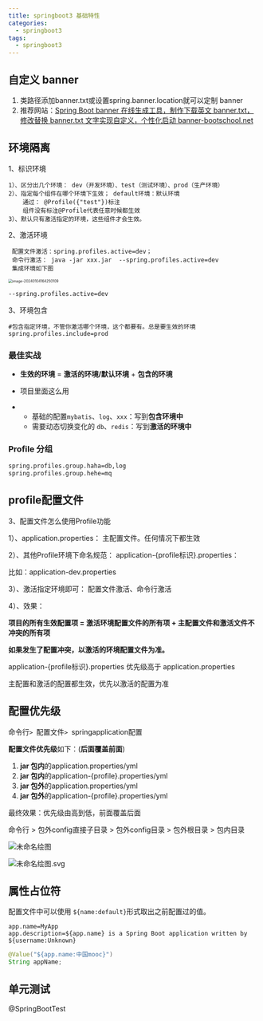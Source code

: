 ```yaml
---
title: springboot3 基础特性
categories:
  - springboot3
tags:
  - springboot3
---
```

<meta name="referrer" content="no-referrer"/>

## 自定义 banner

1. 类路径添加banner.txt或设置spring.banner.location就可以定制 banner
2. 推荐网站：[Spring Boot banner 在线生成工具，制作下载英文 banner.txt，修改替换 banner.txt 文字实现自定义，个性化启动 banner-bootschool.net](https://www.bootschool.net/ascii)

## 环境隔离

1、标识环境

```
1）、区分出几个环境： dev（开发环境）、test（测试环境）、prod（生产环境）
2）、指定每个组件在哪个环境下生效； default环境：默认环境
	通过： @Profile({"test"})标注
	组件没有标注@Profile代表任意时候都生效
3）、默认只有激活指定的环境，这些组件才会生效。
```

2、激活环境

```
 配置文件激活：spring.profiles.active=dev；
 命令行激活： java -jar xxx.jar  --spring.profiles.active=dev
 集成环境如下图
```

<img src="https://gitee.com/hollis7/pictures/raw/master/2024/01/04/72330_image-20240104164250109.png" alt="image-20240104164250109" style="zoom: 50%;" />

~~~bash
--spring.profiles.active=dev
~~~

3、环境包含

```properties
#包含指定环境，不管你激活哪个环境，这个都要有。总是要生效的环境
spring.profiles.include=prod
```

### 最佳实战

- **生效的环境** = **激活的环境/默认环境**  + **包含的环境**
- 项目里面这么用

- - 基础的配置`mybatis`、`log`、`xxx`：写到**包含环境中**
  - 需要动态切换变化的 `db`、`redis`：写到**激活的环境中**

### Profile 分组

~~~bash
spring.profiles.group.haha=db,log
spring.profiles.group.hehe=mq
~~~

## profile配置文件

3、配置文件怎么使用Profile功能

1）、application.properties： 主配置文件。任何情况下都生效

2）、其他Profile环境下命名规范：  application-{profile标识}.properties：

比如：application-dev.properties

3）、激活指定环境即可：  配置文件激活、命令行激活

4）、效果：

**项目的所有生效配置项 = 激活环境配置文件的所有项 + 主配置文件和激活文件不冲突的所有项**

**如果发生了配置冲突，以激活的环境配置文件为准。**

application-{profile标识}.properties 优先级高于 application.properties

主配置和激活的配置都生效，优先以激活的配置为准

## 配置优先级

命令行`> `配置文件`> `springapplication配置



**配置文件优先级**如下：(**后面覆盖前面**)

1. **jar 包内**的application.properties/yml
2. **jar 包内**的application-{profile}.properties/yml
3. **jar 包外**的application.properties/yml
4. **jar 包外**的application-{profile}.properties/yml



最终效果：优先级由高到低，前面覆盖后面

命令行 > 包外config直接子目录 > 包外config目录 > 包外根目录 > 包内目录

![未命名绘图](C:\data\mysoftware\Typora\typoraPicture\未命名绘图.svg)

![未命名绘图.svg](https://cdn.nlark.com/yuque/0/2023/svg/1613913/1682073869709-2cba18c8-55bd-4bf1-a9df-ac784e30d89a.svg)

## 属性占位符

配置文件中可以使用 `${name:default}`形式取出之前配置过的值。

~~~properties
app.name=MyApp
app.description=${app.name} is a Spring Boot application written by ${username:Unknown}
~~~

~~~java
@Value("${app.name:中国mooc}")
String appName;
~~~



## 单元测试

@SpringBootTest